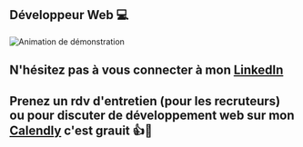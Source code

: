 ## Développeur Web 💻

![Animation de démonstration](https://res.cloudinary.com/dwcdxkpfk/image/upload/v1726266632/Hi_There_1_qnviub.gif)


## N'hésitez pas à vous connecter à mon [LinkedIn](https://www.linkedin.com/in/vincent-vgom/)
## Prenez un rdv d'entretien (pour les recruteurs) ou pour discuter de développement web sur mon [Calendly](https://calendly.com/vincentvaiti/30min) c'est grauit 👍🙂


